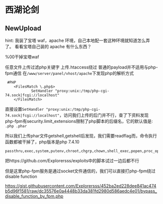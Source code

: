 # 西湖论剑

## NewUpload

hint:
我装了宝塔 waf，apache 环境，自己本地配一套这种环境就知道怎么弄了。
看看宝塔自己装的 apache 有什么东西？

%00干掉宝塔waf





任意文件上传过滤php关键字
上传.htaccess绕过
普通的payload并不适用与php-fpm通信
在`/www/server/panel/vhost/apache`下发现php的解析方式
```
 #PHP
    <FilesMatch \.php$>
            SetHandler "proxy:unix:/tmp/php-cgi-74.sock|fcgi://localhost"
    </FilesMatch>
```

直接设置`SetHandler "proxy:unix:/tmp/php-cgi-74.sock|fcgi://localhost"`，访问我们上传的后门并不行，查了下资料发现php-fpm有security.limit_extensions限制了php脚本的后缀名，它的默认值是:` .php .phar`

所以我们上传phar文件getshell,getshell后发现，我们需要readflag而，命令执行函数都被干掉了，php版本是php 7.4.10




```
passthru,exec,system,putenv,chroot,chgrp,chown,shell_exec,popen,proc_open,pcntl_exec,ini_alter,ini_restore,dl,openlog,syslog,readlink,symlink,popepassthru,pcntl_alarm,pcntl_fork,pcntl_waitpid,pcntl_wait,pcntl_wifexited,pcntl_wifstopped,pcntl_wifsignaled,pcntl_wifcontinued,pcntl_wexitstatus,pcntl_wtermsig,pcntl_wstopsig,pcntl_signal,pcntl_signal_dispatch,pcntl_get_last_error,pcntl_strerror,pcntl_sigprocmask,pcntl_sigwaitinfo,pcntl_sigtimedwait,pcntl_exec,pcntl_getpriority,pcntl_setpriority,imap_open,apache_setenv
```

把https://github.com/Explorersss/exploits中的脚本试过一边后都不行

但是这里php-fpm服务是通过socket文件通信的，我们可以直接打php-fpm绕过disable function

https://gist.githubusercontent.com/Explorersss/452ba2ed228dee841ac474b5d96f1581/raw/dc35576e0a4448b33da381fd2980d586aedc4e01/bypass_disable_function_by_fpm.php

